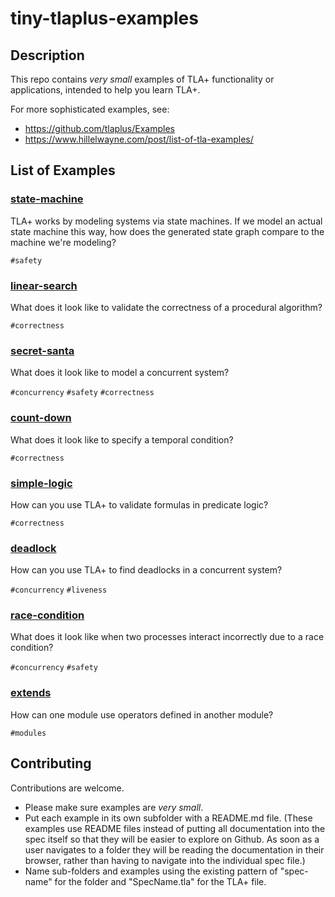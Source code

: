 # tiny-tlaplus-examples

## Description

This repo contains *very small* examples of TLA+ functionality or applications, intended to help you learn TLA+.

For more sophisticated examples, see:

* https://github.com/tlaplus/Examples
* https://www.hillelwayne.com/post/list-of-tla-examples/

## List of Examples

### [state-machine](./state-machine)


TLA+ works by modeling systems via state machines.  If we model an actual state machine this way, how does the generated state graph compare to the machine we're modeling?

`#safety`

### [linear-search](./linear-search)

What does it look like to validate the correctness of a procedural algorithm?

`#correctness` 

### [secret-santa](./secret-santa)

What does it look like to model a concurrent system?

`#concurrency` `#safety` `#correctness`

### [count-down](./count-down)

What does it look like to specify a temporal condition?

`#correctness`

### [simple-logic](./simple-logic)

How can you use TLA+ to validate formulas in predicate logic?

`#correctness`

### [deadlock](./deadlock)

How can you use TLA+ to find deadlocks in a concurrent system?

`#concurrency` `#liveness`

### [race-condition](./race-condition)

What does it look like when two processes interact incorrectly due to a race condition?

`#concurrency` `#safety`

### [extends](./extends)

How can one module use operators defined in another module?

`#modules`



## Contributing

Contributions are welcome.  
* Please make sure examples are *very small*.
* Put each example in its own subfolder with a README.md file.  (These examples use README files instead of putting all documentation into the spec itself so that they will be easier to explore on Github.  As soon as a user navigates to a folder they will be reading the documentation in their browser, rather than having to navigate into the individual spec file.)
* Name sub-folders and examples using the existing pattern of "spec-name" for the folder and "SpecName.tla" for the TLA+ file.
